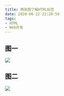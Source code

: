 ```yaml
---
title: 两张图了解HTML标签
date: 2020-06-22 22:20:59
tags: 
- HTML
- Web开发
---
```


## 图一

![](https://pic.downk.cc/item/5ef1a5bc14195aa594e6fb29.jpg)

## 图二

![](https://pic.downk.cc/item/5eef686b14195aa5948c5f6f.jpg)